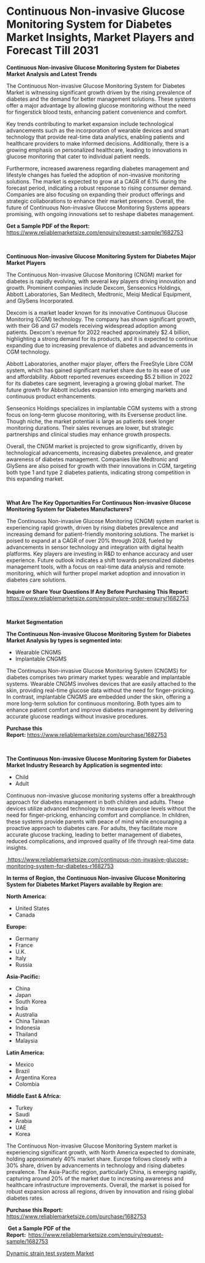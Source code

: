 <p><h1>Continuous Non-invasive Glucose Monitoring System for Diabetes Market Insights, Market Players and Forecast Till 2031</h1></p><p><strong>Continuous Non-invasive Glucose Monitoring System for Diabetes Market Analysis and Latest Trends</strong></p>
<p><p>The Continuous Non-invasive Glucose Monitoring System for Diabetes Market is witnessing significant growth driven by the rising prevalence of diabetes and the demand for better management solutions. These systems offer a major advantage by allowing glucose monitoring without the need for fingerstick blood tests, enhancing patient convenience and comfort. </p><p>Key trends contributing to market expansion include technological advancements such as the incorporation of wearable devices and smart technology that provide real-time data analytics, enabling patients and healthcare providers to make informed decisions. Additionally, there is a growing emphasis on personalized healthcare, leading to innovations in glucose monitoring that cater to individual patient needs.</p><p>Furthermore, increased awareness regarding diabetes management and lifestyle changes has fueled the adoption of non-invasive monitoring solutions. The market is expected to grow at a CAGR of 6.1% during the forecast period, indicating a robust response to rising consumer demand. Companies are also focusing on expanding their product offerings and strategic collaborations to enhance their market presence. Overall, the future of Continuous Non-invasive Glucose Monitoring Systems appears promising, with ongoing innovations set to reshape diabetes management.</p></p>
<p><strong>Get a Sample PDF of the Report:&nbsp;</strong> <a href="https://www.reliablemarketsize.com/enquiry/request-sample/1682753?utm_campaign=1845&utm_medium=2&utm_source=Github&utm_content=ia&utm_term=30122024&utm_id=continuous-non-invasive-glucose-monitoring-system-for-diabetes">https://www.reliablemarketsize.com/enquiry/request-sample/1682753</a></p>
<p>&nbsp;</p>
<p><strong>Continuous Non-invasive Glucose Monitoring System for Diabetes Major Market Players</strong></p>
<p><p>The Continuous Non-invasive Glucose Monitoring (CNGM) market for diabetes is rapidly evolving, with several key players driving innovation and growth. Prominent companies include Dexcom, Senseonics Holdings, Abbott Laboratories, San Meditech, Medtronic, Meiqi Medical Equipment, and GlySens Incorporated.</p><p>Dexcom is a market leader known for its innovative Continuous Glucose Monitoring (CGM) technology. The company has shown significant growth, with their G6 and G7 models receiving widespread adoption among patients. Dexcom's revenue for 2022 reached approximately $2.4 billion, highlighting a strong demand for its products, and it is expected to continue expanding due to increasing prevalence of diabetes and advancements in CGM technology.</p><p>Abbott Laboratories, another major player, offers the FreeStyle Libre CGM system, which has gained significant market share due to its ease of use and affordability. Abbott reported revenues exceeding $5.2 billion in 2022 for its diabetes care segment, leveraging a growing global market. The future growth for Abbott includes expansion into emerging markets and continuous product enhancements.</p><p>Senseonics Holdings specializes in implantable CGM systems with a strong focus on long-term glucose monitoring, with its Eversense product line. Though niche, the market potential is large as patients seek longer monitoring durations. Their sales revenues are lower, but strategic partnerships and clinical studies may enhance growth prospects.</p><p>Overall, the CNGM market is projected to grow significantly, driven by technological advancements, increasing diabetes prevalence, and greater awareness of diabetes management. Companies like Medtronic and GlySens are also poised for growth with their innovations in CGM, targeting both type 1 and type 2 diabetes patients, indicating strong competition in this expanding market.</p></p>
<p>&nbsp;</p>
<p><strong>What Are The Key Opportunities For Continuous Non-invasive Glucose Monitoring System for Diabetes Manufacturers?</strong></p>
<p><p>The Continuous Non-invasive Glucose Monitoring (CNGM) system market is experiencing rapid growth, driven by rising diabetes prevalence and increasing demand for patient-friendly monitoring solutions. The market is poised to expand at a CAGR of over 20% through 2028, fueled by advancements in sensor technology and integration with digital health platforms. Key players are investing in R&D to enhance accuracy and user experience. Future outlook indicates a shift towards personalized diabetes management tools, with a focus on real-time data analysis and remote monitoring, which will further propel market adoption and innovation in diabetes care solutions.</p></p>
<p><strong>Inquire or Share Your Questions If Any Before Purchasing This Report:</strong> <a href="https://www.reliablemarketsize.com/enquiry/pre-order-enquiry/1682753?utm_campaign=1845&utm_medium=2&utm_source=Github&utm_content=ia&utm_term=30122024&utm_id=continuous-non-invasive-glucose-monitoring-system-for-diabetes">https://www.reliablemarketsize.com/enquiry/pre-order-enquiry/1682753</a></p>
<p>&nbsp;</p>
<p><strong>Market Segmentation</strong></p>
<p><strong>The Continuous Non-invasive Glucose Monitoring System for Diabetes Market Analysis by types is segmented into:</strong></p>
<p><ul><li>Wearable CNGMS</li><li>Implantable CNGMS</li></ul></p>
<p><p>The Continuous Non-invasive Glucose Monitoring System (CNGMS) for diabetes comprises two primary market types: wearable and implantable systems. Wearable CNGMS involves devices that are easily attached to the skin, providing real-time glucose data without the need for finger-pricking. In contrast, implantable CNGMS are embedded under the skin, offering a more long-term solution for continuous monitoring. Both types aim to enhance patient comfort and improve diabetes management by delivering accurate glucose readings without invasive procedures.</p></p>
<p><strong>Purchase this Report:&nbsp;</strong><a href="https://www.reliablemarketsize.com/purchase/1682753?utm_campaign=1845&utm_medium=2&utm_source=Github&utm_content=ia&utm_term=30122024&utm_id=continuous-non-invasive-glucose-monitoring-system-for-diabetes">https://www.reliablemarketsize.com/purchase/1682753</a></p>
<p>&nbsp;</p>
<p><strong>The Continuous Non-invasive Glucose Monitoring System for Diabetes Market Industry Research by Application is segmented into:</strong></p>
<p><ul><li>Child</li><li>Adult</li></ul></p>
<p><p>Continuous non-invasive glucose monitoring systems offer a breakthrough approach for diabetes management in both children and adults. These devices utilize advanced technology to measure glucose levels without the need for finger-pricking, enhancing comfort and compliance. In children, these systems provide parents with peace of mind while encouraging a proactive approach to diabetes care. For adults, they facilitate more accurate glucose tracking, leading to better management of diabetes, reduced complications, and improved quality of life through real-time data insights.</p></p>
<p><a href="https://www.reliablemarketsize.com/continuous-non-invasive-glucose-monitoring-system-for-diabetes-r1682753?utm_campaign=1845&utm_medium=2&utm_source=Github&utm_content=ia&utm_term=30122024&utm_id=continuous-non-invasive-glucose-monitoring-system-for-diabetes">&nbsp;https://www.reliablemarketsize.com/continuous-non-invasive-glucose-monitoring-system-for-diabetes-r1682753</a></p>
<p><strong>In terms of Region, the Continuous Non-invasive Glucose Monitoring System for Diabetes Market Players available by Region are:</strong></p>
<p>
    <p> <strong> North America: </strong>
        <ul>
            <li>United States</li>
            <li>Canada</li>
        </ul>
        </p> 
    <p> <strong> Europe: </strong>
        <ul>
            <li>Germany</li>
            <li>France</li>
            <li>U.K.</li>
            <li>Italy</li>
            <li>Russia</li>
        </ul>
        </p> 
    <p> <strong> Asia-Pacific: </strong>
        <ul>
            <li>China</li>
            <li>Japan</li>
            <li>South Korea</li>
            <li>India</li>
            <li>Australia</li>
            <li>China Taiwan</li>
            <li>Indonesia</li>
            <li>Thailand</li>
            <li>Malaysia</li>
        </ul>
        </p> 
    <p> <strong> Latin America: </strong>
        <ul>
            <li>Mexico</li>
            <li>Brazil</li>
            <li>Argentina Korea</li>
            <li>Colombia</li>
        </ul>
        </p> 
    <p> <strong> Middle East & Africa: </strong>
        <ul>
            <li>Turkey</li>
            <li>Saudi</li>
            <li>Arabia</li>
            <li>UAE</li>
            <li>Korea</li>
        </ul>
    </p>
    </p>
<p><p>The Continuous Non-invasive Glucose Monitoring System market is experiencing significant growth, with North America expected to dominate, holding approximately 40% market share. Europe follows closely with a 30% share, driven by advancements in technology and rising diabetes prevalence. The Asia-Pacific region, particularly China, is emerging rapidly, capturing around 20% of the market due to increasing awareness and healthcare infrastructure improvements. Overall, the market is poised for robust expansion across all regions, driven by innovation and rising global diabetes rates.</p></p>
<p><strong>Purchase this Report: </strong><a href="https://www.reliablemarketsize.com/purchase/1682753?utm_campaign=1845&utm_medium=2&utm_source=Github&utm_content=ia&utm_term=30122024&utm_id=continuous-non-invasive-glucose-monitoring-system-for-diabetes">https://www.reliablemarketsize.com/purchase/1682753</a></p>
<p>&nbsp;<strong>Get a Sample PDF of the Report:&nbsp;&nbsp;</strong><a href="https://www.reliablemarketsize.com/enquiry/request-sample/1682753?utm_campaign=1845&utm_medium=2&utm_source=Github&utm_content=ia&utm_term=30122024&utm_id=continuous-non-invasive-glucose-monitoring-system-for-diabetes">https://www.reliablemarketsize.com/enquiry/request-sample/1682753</a></p>
<p><strong></strong></p>
<p><p><a href="https://github.com/RickHolmes3/Market-Research-Report-List-7/blob/main/dynamic-strain-test-system-market.md?utm_campaign=1845&utm_medium=2&utm_source=Github&utm_content=ia&utm_term=30122024&utm_id=continuous-non-invasive-glucose-monitoring-system-for-diabetes">Dynamic strain test system Market</a></p></p>
